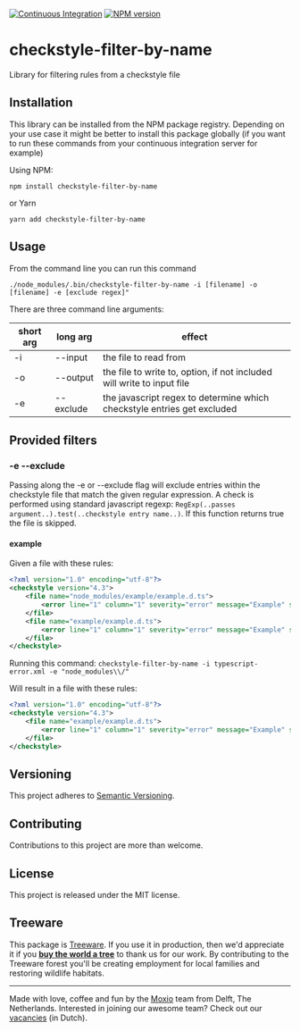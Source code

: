 [![Continuous Integration](https://github.com/Moxio/checkstyle-filter-by-name/actions/workflows/ci.yml/badge.svg)](https://github.com/Moxio/checkstyle-filter-by-name/actions/workflows/ci.yml)
[![NPM version](https://img.shields.io/npm/v/checkstyle-filter.svg)](https://www.npmjs.com/package/checkstyle-filter-by-name)

checkstyle-filter-by-name
===================
Library for filtering rules from a checkstyle file

Installation
------------
This library can be installed from the NPM package registry.
Depending on your use case it might be better to install this package globally
(if you want to run these commands from your continuous integration server for example)

Using NPM:
```
npm install checkstyle-filter-by-name
```
or Yarn
```
yarn add checkstyle-filter-by-name
```

Usage
-----
From the command line you can run this command
```
./node_modules/.bin/checkstyle-filter-by-name -i [filename] -o [filename] -e [exclude regex]"
```
There are three command line arguments:

| short arg | long arg | effect  |
|---|---|---|
| -i | --input | the file to read from |
| -o | --output | the file to write to, option, if not included will write to input file |
| -e | --exclude | the javascript regex to determine which checkstyle entries get excluded |

Provided filters
--------------

### -e --exclude
Passing along the -e or --exclude flag will exclude entries within the checkstyle file that match the given regular expression.
A check is performed using standard javascript regexp: `RegExp(..passes argument..).test(..checkstyle entry name..)`.
If this function returns true the file is skipped.

#### example
Given a file with these rules:
```xml
<?xml version="1.0" encoding="utf-8"?>
<checkstyle version="4.3">
	<file name="node_modules/example/example.d.ts">
		<error line="1" column="1" severity="error" message="Example" source="TS2344" />
	</file>
	<file name="example/example.d.ts">
		<error line="1" column="1" severity="error" message="Example" source="TS2344" />
	</file>
</checkstyle>
```

Running this command:
`checkstyle-filter-by-name -i typescript-error.xml -e "node_modules\\/"`

Will result in a file with these rules:
```xml
<?xml version="1.0" encoding="utf-8"?>
<checkstyle version="4.3">
	<file name="example/example.d.ts">
		<error line="1" column="1" severity="error" message="Example" source="TS2344" />
	</file>
</checkstyle>
```

Versioning
----------
This project adheres to [Semantic Versioning](http://semver.org/).

Contributing
------------
Contributions to this project are more than welcome.

License
-------
This project is released under the MIT license.

Treeware
--------
This package is [Treeware](https://treeware.earth/). If you use it in production,
then we'd appreciate it if you [**buy the world a tree**](https://plant.treeware.earth/Moxio/commonmark-ext-fancy-lists)
to thank us for our work. By contributing to the Treeware forest you'll be creating
employment for local families and restoring wildlife habitats.

---
Made with love, coffee and fun by the [Moxio](https://www.moxio.com) team from
Delft, The Netherlands. Interested in joining our awesome team? Check out our
[vacancies](https://werkenbij.moxio.com/) (in Dutch).
